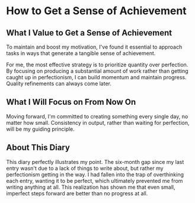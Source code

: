 # How to Get a Sense of Achievement

## What I Value to Get a Sense of Achievement

To maintain and boost my motivation, I've found it essential to approach tasks in ways that generate a tangible sense of achievement.

<!-- 【日本語訳と解説】

訳：「モチベーションを維持し高めていくために、達成感を実感できるようなやり方でタスクに取り組むことが重要だと気づきました。」

文章の構造：
1. "To maintain and boost..."（維持し高めるために）- 目的を示す不定詞句
2. "I've found it essential"（重要だと気づいた）- 経験から得た気づきを表現
3. "to approach tasks"（タスクに取り組む）- 主要な行動
4. "in ways that generate..."（生み出すようなやり方で）- 方法の具体的説明
5. "tangible sense of achievement"（実感できる達成感）- 目標とする状態 -->

For me, the most effective strategy is to prioritize quantity over perfection. By focusing on producing a substantial amount of work rather than getting caught up in perfectionism, I can build momentum and maintain progress. Quality refinements can always come later.

<!-- 【日本語訳と解説】

訳：「私にとって最も効果的な戦略は、完璧さよりも量を重視することです。完璧主義にとらわれるのではなく、大量の作業をこなすことに焦点を当てることで、勢いをつけて進歩を維持できます。品質の改善は後からでも常に可能です。」

文章の構造：
1. "For me"（私にとって）- 個人的な見解であることを示す
2. "the most effective strategy"（最も効果的な戦略）- 主題の提示
3. "prioritize A over B"（BよりもAを重視する）- 優先順位の明確化
4. "By focusing on..."（〜に焦点を当てることで）- 方法の説明
5. "rather than..."（〜というようなも）- 対比の表現
6. "can build momentum"（勢いをつけられる）- 期待される結果
7. "Quality refinements can always come later"（品質の改善は後からでも）- 補足説明 -->

## What I Will Focus on From Now On

Moving forward, I'm committed to creating something every single day, no matter how small. Consistency in output, rather than waiting for perfection, will be my guiding principle.

<!-- 訳：「これからは、たとえどんなに小さなことでも、毎日何かを作ることに専念します。完璧を求めて待つのではなく、継続的にアウトプットすることを私の指針とします。」

文章の構造：
1. "Moving forward"（これからは）- 今後の行動計画を示す導入句
2. "I'm committed to..." （〜に専念する）- 強い決意を表現
3. "every single day"（毎日）- 頻度を強調
4. "no matter how small"（どんなに小さくても）- 条件に関係なく行動する決意
5. "Consistency in output, rather than..."（アウトプットの一貫性を、〜よりも）- 優先順位の明確化
6. "will be my guiding principle"（私の指針とします）- 方針の宣言 -->

## About This Diary

This diary perfectly illustrates my point. The six-month gap since my last entry wasn't due to a lack of things to write about, but rather my perfectionism getting in the way. I had fallen into the trap of overthinking each entry, wanting it to be perfect, which ultimately prevented me from writing anything at all. This realization has shown me that even small, imperfect steps forward are better than no progress at all.

<!-- 【日本語訳と解説】

訳：「この日記は私の要点を完璧に例証しています。前回の投稿から6ヶ月の空白期間があったのは、書くことがなかったからではなく、完璧主義が邪魔をしたからです。各エントリーを完璧にしようとして考えすぎる罠に陥り、結果として何も書けなくなってしまいました。この気づきにより、たとえ不完全な小さな一歩でも、何も進まないよりはましだということが分かりました。」

文章の構造：
1. "perfectly illustrates my point"（完璧に例証している）- 導入部での主張
2. "wasn't due to A, but rather B"（Aが原因ではなく、むしろB）- 原因の説明と対比
3. "fallen into the trap of..."（〜の罠に陥る）- 問題状況の説明
4. "which ultimately prevented..."（結果として〜を妨げた）- 結果の説明
5. "This realization has shown me that..."（この気づきにより〜が分かった）- 教訓の提示
6. "better than no progress at all"（何も進まないよりはまし）- 結論 -->